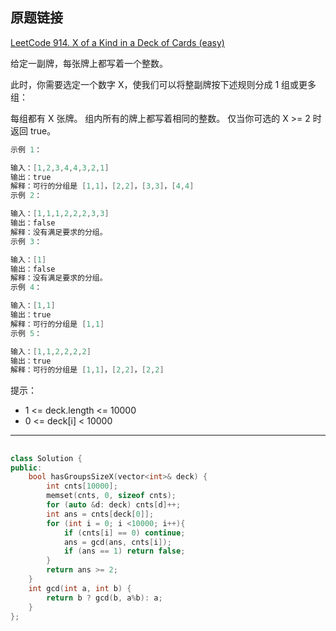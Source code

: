 ## 原题链接

[LeetCode 914. X of a Kind in a Deck of Cards (easy)](https://leetcode-cn.com/problems/x-of-a-kind-in-a-deck-of-cards/)

给定一副牌，每张牌上都写着一个整数。

此时，你需要选定一个数字 X，使我们可以将整副牌按下述规则分成 1 组或更多组：

每组都有 X 张牌。
组内所有的牌上都写着相同的整数。
仅当你可选的 X >= 2 时返回 true。

```cpp
示例 1：

输入：[1,2,3,4,4,3,2,1]
输出：true
解释：可行的分组是 [1,1]，[2,2]，[3,3]，[4,4]
示例 2：

输入：[1,1,1,2,2,2,3,3]
输出：false
解释：没有满足要求的分组。
示例 3：

输入：[1]
输出：false
解释：没有满足要求的分组。
示例 4：

输入：[1,1]
输出：true
解释：可行的分组是 [1,1]
示例 5：

输入：[1,1,2,2,2,2]
输出：true
解释：可行的分组是 [1,1]，[2,2]，[2,2]
```

提示：

- 1 <= deck.length <= 10000
- 0 <= deck[i] < 10000
 
---

## 

```cpp
class Solution {
public:
    bool hasGroupsSizeX(vector<int>& deck) {
        int cnts[10000];
        memset(cnts, 0, sizeof cnts);
        for (auto &d: deck) cnts[d]++;
        int ans = cnts[deck[0]];
        for (int i = 0; i <10000; i++){
            if (cnts[i] == 0) continue;
            ans = gcd(ans, cnts[i]);
            if (ans == 1) return false;
        }
        return ans >= 2;
    }
    int gcd(int a, int b) {
        return b ? gcd(b, a%b): a;
    }
};
```

